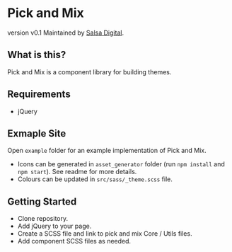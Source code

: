 Pick and Mix
========
version v0.1
Maintained by [Salsa Digital](http://salsadigital.com.au/).

What is this?
-----------
Pick and Mix is a component library for building themes.

Requirements
-----------
* jQuery

Exmaple Site
-----------
Open `example` folder for an example implementation of Pick and Mix.
* Icons can be generated in `asset_generator` folder (run `npm install` and `npm start`). See readme for more details.
* Colours can be updated in `src/sass/_theme.scss` file.

Getting Started
-----------
* Clone repository.
* Add jQuery to your page.
* Create a SCSS file and link to pick and mix Core / Utils files.
* Add component SCSS files as needed.
